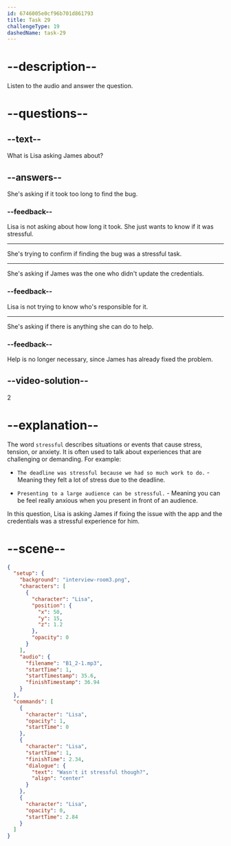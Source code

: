 ```yaml
---
id: 6746005e0cf96b701d861793
title: Task 29
challengeType: 19
dashedName: task-29
---
```


<!-- (Audio) Lisa: Wasn't it stressful though? -->

# --description--

Listen to the audio and answer the question.

# --questions--

## --text--

What is Lisa asking James about?

## --answers--

She's asking if it took too long to find the bug.

### --feedback--

Lisa is not asking about how long it took. She just wants to know if it was stressful.

---

She's trying to confirm if finding the bug was a stressful task.

---

She's asking if James was the one who didn't update the credentials.

### --feedback--

Lisa is not trying to know who's responsible for it.

---

She's asking if there is anything she can do to help.

### --feedback--

Help is no longer necessary, since James has already fixed the problem.

## --video-solution--

2

# --explanation--

The word `stressful` describes situations or events that cause stress, tension, or anxiety. It is often used to talk about experiences that are challenging or demanding. For example:

- `The deadline was stressful because we had so much work to do.` - Meaning they felt a lot of stress due to the deadline.

- `Presenting to a large audience can be stressful.` - Meaning you can be feel really anxious when you present in front of an audience.

In this question, Lisa is asking James if fixing the issue with the app and the credentials was a stressful experience for him.

# --scene--

```json
{
  "setup": {
    "background": "interview-room3.png",
    "characters": [
      {
        "character": "Lisa",
        "position": {
          "x": 50,
          "y": 15,
          "z": 1.2
        },
        "opacity": 0
      }
    ],
    "audio": {
      "filename": "B1_2-1.mp3",
      "startTime": 1,
      "startTimestamp": 35.6,
      "finishTimestamp": 36.94
    }
  },
  "commands": [
    {
      "character": "Lisa",
      "opacity": 1,
      "startTime": 0
    },
    {
      "character": "Lisa",
      "startTime": 1,
      "finishTime": 2.34,
      "dialogue": {
        "text": "Wasn't it stressful though?",
        "align": "center"
      }
    },
    {
      "character": "Lisa",
      "opacity": 0,
      "startTime": 2.84
    }
  ]
}
```

